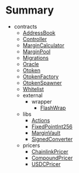# Summary
* contracts
  * [AddressBook](docs/contracts-documentation/AddressBook.md)
  * [Controller](docs/contracts-documentation/Controller.md)
  * [MarginCalculator](docs/contracts-documentation/MarginCalculator.md)
  * [MarginPool](docs/contracts-documentation/MarginPool.md)
  * [Migrations](docs/contracts-documentation/Migrations.md)
  * [Oracle](docs/contracts-documentation/Oracle.md)
  * [Otoken](docs/contracts-documentation/Otoken.md)
  * [OtokenFactory](docs/contracts-documentation/OtokenFactory.md)
  * [OtokenSpawner](docs/contracts-documentation/OtokenSpawner.md)
  * [Whitelist](docs/contracts-documentation/Whitelist.md)
  * external
    * wrapper
      * [FlashWrap](docs/contracts-documentation/external/wrapper/FlashWrap.md)
  * libs
    * [Actions](docs/contracts-documentation/libs/Actions.md)
    * [FixedPointInt256](docs/contracts-documentation/libs/FixedPointInt256.md)
    * [MarginVault](docs/contracts-documentation/libs/MarginVault.md)
    * [SignedConverter](docs/contracts-documentation/libs/SignedConverter.md)
  * pricers
    * [ChainlinkPricer](docs/contracts-documentation/pricers/ChainlinkPricer.md)
    * [CompoundPricer](docs/contracts-documentation/pricers/CompoundPricer.md)
    * [USDCPricer](docs/contracts-documentation/pricers/USDCPricer.md)
